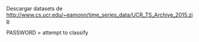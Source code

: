 Descargar datasets de http://www.cs.ucr.edu/~eamonn/time_series_data/UCR_TS_Archive_2015.zip

PASSWORD = attempt to classify
